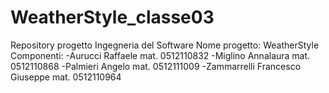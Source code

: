 # WeatherStyle_classe03
Repository progetto Ingegneria del Software 
Nome progetto: WeatherStyle
Componenti:
-Aurucci Raffaele mat. 0512110832
-Miglino Annalaura mat. 0512110868
-Palmieri Angelo mat. 0512111009
-Zammarrelli Francesco Giuseppe mat. 0512110964

